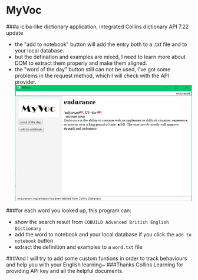# MyVoc
###a iciba-like dictionary application, integrated Collins dictionary API
7.22 update
* the "add to notebook" button will add the entry both to a .txt file and to your local database.
* but the defination and examples are mixed, I need to learn more about DOM to extract them properly and make them aligned.
* the "word of the day" button still can not be used, I've got some problems in the request method, which I will check with the API provider.
![image](https://github.com/helenawang/MyVoc/blob/master/png/endurance.JPG)

###for each word you looked up, this program can:
* show the search result from `COBUILD Advanced British English Dictionary`
* add the word to notebook and your local database if you click the `add to notebook` button
* extract the definition and examples to a `word.txt` file

###And I will try to add some custom funtions in order to track behaviours and help you with your English learning~
###Thanks Collins Learning for providing API key and all the helpful documents.
